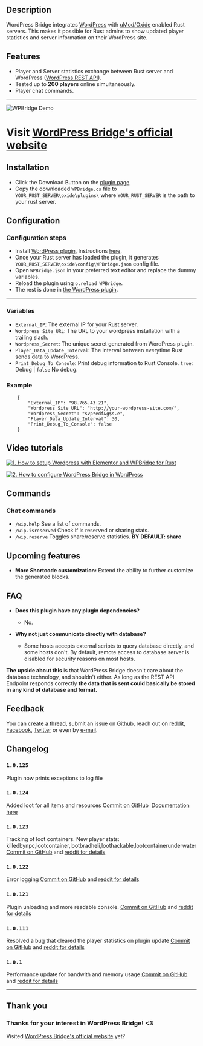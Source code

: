 ## Description

WordPress Bridge integrates [WordPress](https://wordpress.org/) with [uMod/Oxide](https://umod.org/games/rust) enabled Rust servers. This makes it possible for Rust admins to show updated player statistics and server information on their WordPress site.


## Features

+ Player and Server statistics exchange between Rust server and WordPress ([WordPress REST API](https://developer.wordpress.com/docs/api/)).
+ Tested up to **200 players** online simultaneously.
+ Player chat commands.

---

![WPBridge Demo](https://i.imgur.com/aXoVuFq.jpg)

# Visit [WordPress Bridge's official website](https://wpbridge.danlevi.no/)

## Installation

+ Click the Download Button on the [plugin page](https://umod.org/plugins/wordpress-bridge#content)
+ Copy the downloaded `WPBridge.cs` file to `YOUR_RUST_SERVER\oxide\plugins\` where `YOUR_RUST_SERVER` is the path to your rust server.

## Configuration

### Configuration steps

+ Install [WordPress plugin](https://wordpress.org/plugins/wpbridge-for-rust/), Instructions [here](https://github.com/Dan-Levi/wpbridge-wordpress).
+ Once your Rust server has loaded the plugin, it generates `YOUR_RUST_SERVER\oxide\config\WPBridge.json` config file.
+ Open `WPBridge.json` in your preferred text editor and replace the dummy variables.
+ Reload the plugin using `o.reload WPBridge`.
+ The rest is done in [the WordPress plugin](https://wordpress.org/plugins/wpbridge-for-rust/).

---

### Variables
+ `External_IP`: The external IP for your Rust server.
+ `Wordpress_Site_URL`: The URL to your wordpress installation with a trailing slash.
+ `Wordpress_Secret`: The unique secret generated from WordPress plugin.
+ `Player_Data_Update_Interval`: The interval between everytime Rust sends data to WordPress.
+ `Print_Debug_To_Console`: Print debug information to Rust Console. `true`: Debug | `false` No debug.


### Example

        {
            "External_IP": "98.765.43.21",
            "Wordpress_Site_URL": "http://your-wordpress-site.com/",
            "Wordpress_Secret": "svp*edf&g$s.e",
            "Player_Data_Update_Interval": 30,
            "Print_Debug_To_Console": false
        }

## Video tutorials

[![1. How to setup Wordpress with Elementor and WPBridge for Rust](https://i.imgur.com/2r38ZYY.png)](https://www.youtube.com/watch?v=iVYoRrPm1qo&list=PLQ6Ojd6qy2eME4l0zEA-UmvbxXTkJOsm7)


[![2. How to configure WordPress Bridge in WordPress](https://i.imgur.com/6YYHAxo.png)](https://www.youtube.com/watch?v=LUpX6R1s7fY&list=PLQ6Ojd6qy2eME4l0zEA-UmvbxXTkJOsm7&index=2)

## Commands

### Chat commands

+ `/wip.help` See a list of commands.
+ `/wip.isreserved` Check if is reserved or sharing stats.
+ `/wip.reserve` Toggles share/reserve statistics. **BY DEFAULT: share**

## Upcoming features

+ **More Shortcode customization:** Extend the ability to further customize the generated blocks.

## FAQ
+ **Does this plugin have any plugin dependencies?**

  + No.

+ **Why not just communicate directly with database?**

  + Some hosts accepts external scripts to query database directly, and some hosts don't.
  By default, remote access to database server is disabled for security reasons on most hosts.

**The upside about this** is that WordPress Bridge doesn't care about the database technology, and shouldn't either. As long as the REST API Endpoint responds correctly **the data that is sent could basically be stored in any kind of database and format.**


## Feedback
You can [create a thread](https://umod.org/community/wordpress-bridge/thread/create), submit an issue on [Github](https://github.com/Dan-Levi), reach out on [reddit](https://www.reddit.com/user/Danbannan), [Facebook](https://www.facebook.com/danlevi.no/), [Twitter](https://twitter.com/DanLeviH) or even by [e-mail](danbannan@gmail.com).

## Changelog

### `1.0.125` 
Plugin now prints exceptions to log file

### `1.0.124` 
Added loot for all items and resources [Commit on GitHub](https://github.com/Dan-Levi/wpbridge-rust/commit/7ab7da5b4d9fbe5f0af7b481cf267faf973231d1) &nbsp;[Documentation here](https://wpbridge.danlevi.no/shortcode-documentation/)

### `1.0.123` 
Tracking of loot containers. New player stats: killedbynpc,lootcontainer,lootbradheli,loothackable,lootcontainerunderwater [Commit on GitHub](https://github.com/Dan-Levi/wpbridge-rust/commit/7ab7da5b4d9fbe5f0af7b481cf267faf973231d1) and [reddit for details](https://www.reddit.com/r/playrustadmin/comments/q74vsi/plugin_update_wordpress_bridge_v10123_loot/)

### `1.0.122` 
Error logging [Commit on GitHub](https://github.com/Dan-Levi/wpbridge-rust/commit/c494c688958307989102ae39ac45a9ae5a91e3f0) and [reddit for details](https://www.reddit.com/r/playrustadmin/comments/q717fz/plugin_update_wordpress_bridge/)

### `1.0.121` 
Plugin unloading and more readable console. [Commit on GitHub](https://github.com/Dan-Levi/wpbridge-rust/commit/fab5e4f6d82e158a58aa8a98dac3473388f505a1) and [reddit for details](https://www.reddit.com/r/playrustadmin/comments/q70hwk/plugin_update_wordpress_bridge_v10121/)

### `1.0.111` 
Resolved a bug that cleared the player statistics on plugin update [Commit on GitHub](https://github.com/Dan-Levi/wpbridge-for-rust/commit/64ea68e2d75c115e7f36654bcd25f49e63754b90)  and [reddit for details](https://www.reddit.com/r/playrustadmin/comments/q58xas/plugin_update_wpbridge_v10111/)

### `1.0.1` 
Performance update for bandwith and memory usage [Commit on GitHub](https://github.com/Dan-Levi/wpbridge-rust/commit/377b3347d0c9a9e853d30f632ce5019466ea95aa)  and [reddit for details](https://www.reddit.com/r/playrustadmin/comments/q3tw6h/wordpress_integration_plugin_update_101/)

---

## Thank you

### **Thanks** for your interest in WordPress Bridge! <3
Visited [WordPress Bridge's official website](https://wpbridge.danlevi.no/) yet?
